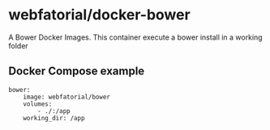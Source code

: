 # webfatorial/docker-bower

A Bower Docker Images. This container execute a bower install in a working folder

## Docker Compose example

```
bower:
    image: webfatorial/bower
    volumes:
        - ./:/app
    working_dir: /app
```